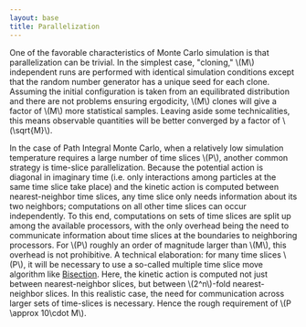 ```yaml
---
layout: base
title: Parallelization
---
```


One of the favorable characteristics of Monte Carlo simulation is that
parallelization can be trivial. In the simplest case, "cloning," \\(M\\)
independent runs are performed with identical simulation conditions
except that the random number generator has a unique seed for each
clone. Assuming the initial configuration is taken from an equilibrated
distribution and there are not problems ensuring ergodicity, \\(M\\) clones
will give a factor of \\(M\\) more statistical samples. Leaving aside some
technicalities, this means observable quantities will be better
converged by a factor of \\(\sqrt{M}\\).

In the case of Path Integral Monte Carlo, when a relatively low
simulation temperature requires a large number of time slices \\(P\\),
another common strategy is time-slice parallelization. Because the
potential action is diagonal in imaginary time (i.e. only interactions
among particles at the same time slice take place) and the kinetic
action is computed between nearest-neighbor time slices, any time slice
only needs information about its two neighbors; computations on all
other time slices can occur independently. To this end, computations on
sets of time slices are split up among the available processors, with
the only overhead being the need to communicate information about time
slices at the boundaries to neighboring processors. For \\(P\\) roughly an
order of magnitude larger than \\(M\\), this overhead is not prohibitive. A
technical elaboration: for many time slices \\(P\\), it will be necessary to
use a so-called multiple time slice move algorithm like
[Bisection](Moves#Bisection\_Block). Here, the kinetic action is computed
not just between nearest-neighbor slices, but between \\(2^n\\)-fold
nearest-neighbor slices. In this realistic case, the need for
communication across larger sets of time-slices is necessary. Hence the
rough requirement of \\(P \approx 10\cdot M\\).
